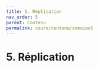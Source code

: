 ```yaml
---
title: 5. Réplication
nav_order: 5
parent: Contenu
permalink: cours/contenu/semaine5
---
```


# 5. Réplication
